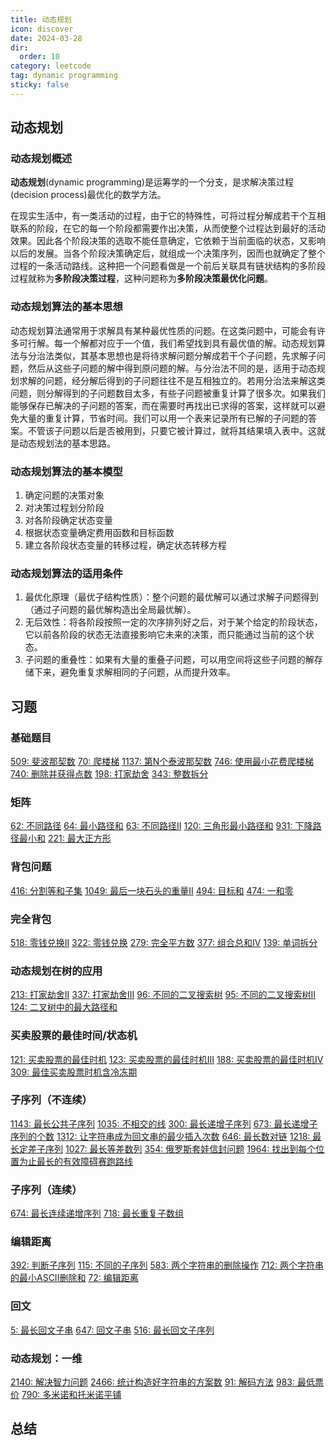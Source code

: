 ```yaml
---
title: 动态规划
icon: discover
date: 2024-03-28
dir:
  order: 10
category: leetcode
tag: dynamic programming
sticky: false
---
```


## 动态规划
### 动态规划概述
**动态规划**(dynamic programming)是运筹学的一个分支，是求解决策过程(decision process)最优化的数学方法。

在现实生活中，有一类活动的过程，由于它的特殊性，可将过程分解成若干个互相联系的阶段，在它的每一个阶段都需要作出决策，从而使整个过程达到最好的活动效果。因此各个阶段决策的选取不能任意确定，它依赖于当前面临的状态，又影响以后的发展。当各个阶段决策确定后，就组成一个决策序列，因而也就确定了整个过程的一条活动路线。这种把一个问题看做是一个前后关联具有链状结构的多阶段过程就称为**多阶段决策过程**，这种问题称为**多阶段决策最优化问题**。

### 动态规划算法的基本思想
动态规划算法通常用于求解具有某种最优性质的问题。在这类问题中，可能会有许多可行解。每一个解都对应于一个值，我们希望找到具有最优值的解。动态规划算法与分治法类似，其基本思想也是将待求解问题分解成若干个子问题，先求解子问题，然后从这些子问题的解中得到原问题的解。与分治法不同的是，适用于动态规划求解的问题，经分解后得到的子问题往往不是互相独立的。若用分治法来解这类问题，则分解得到的子问题数目太多，有些子问题被重复计算了很多次。如果我们能够保存已解决的子问题的答案，而在需要时再找出已求得的答案，这样就可以避免大量的重复计算，节省时间。我们可以用一个表来记录所有已解的子问题的答案。不管该子问题以后是否被用到，只要它被计算过，就将其结果填入表中。这就是动态规划法的基本思路。

### 动态规划算法的基本模型
1. 确定问题的决策对象
2. 对决策过程划分阶段
3. 对各阶段确定状态变量
4. 根据状态变量确定费用函数和目标函数
5. 建立各阶段状态变量的转移过程，确定状态转移方程

### 动态规划算法的适用条件
1. 最优化原理（最优子结构性质）：整个问题的最优解可以通过求解子问题得到（通过子问题的最优解构造出全局最优解）。
2. 无后效性：将各阶段按照一定的次序排列好之后，对于某个给定的阶段状态，它以前各阶段的状态无法直接影响它未来的决策，而只能通过当前的这个状态。
3. 子问题的重叠性：如果有大量的重叠子问题，可以用空间将这些子问题的解存储下来，避免重复求解相同的子问题，从而提升效率。


## 习题
### 基础题目
[509: 斐波那契数]()
[70: 爬楼梯]()
[1137: 第N个泰波那契数]()
[746: 使用最小花费爬楼梯]()
[740: 删除并获得点数]()
[198: 打家劫舍]()
[343: 整数拆分]()

### 矩阵
[62: 不同路径]()
[64: 最小路径和]()
[63: 不同路径II]()
[120: 三角形最小路径和]()
[931: 下降路径最小和]()
[221: 最大正方形]()

### 背包问题
[416: 分割等和子集]()
[1049: 最后一块石头的重量II]()
[494: 目标和]()
[474: 一和零]()

### 完全背包
[518: 零钱兑换II]()
[322: 零钱兑换]()
[279: 完全平方数]()
[377: 组合总和IV]()
[139: 单词拆分]()

### 动态规划在树的应用
[213: 打家劫舍II]()
[337: 打家劫舍III]()
[96: 不同的二叉搜索树]()
[95: 不同的二叉搜索树II]()
[124: 二叉树中的最大路径和]()

### 买卖股票的最佳时间/状态机
[121: 买卖股票的最佳时机]()
[123: 买卖股票的最佳时机III]()
[188: 买卖股票的最佳时机IV]()
[309: 最佳买卖股票时机含冷冻期]()

### 子序列（不连续）
[1143: 最长公共子序列]()
[1035: 不相交的线]()
[300: 最长递增子序列]()
[673: 最长递增子序列的个数]()
[1312: 让字符串成为回文串的最少插入次数]()
[646: 最长数对链]()
[1218: 最长定差子序列]()
[1027: 最长等差数列]()
[354: 俄罗斯套娃信封问题]()
[1964: 找出到每个位置为止最长的有效障碍赛跑路线]()

### 子序列（连续）
[674: 最长连续递增序列]()
[718: 最长重复子数组]()

### 编辑距离
[392: 判断子序列]()
[115: 不同的子序列]()
[583: 两个字符串的删除操作]()
[712: 两个字符串的最小ASCII删除和]()
[72: 编辑距离]()

### 回文
[5: 最长回文子串]()
[647: 回文子串]()
[516: 最长回文子序列]()

### 动态规划：一维
[2140: 解决智力问题]()
[2466: 统计构造好字符串的方案数]()
[91: 解码方法]()
[983: 最低票价]()
[790: 多米诺和托米诺平铺]()


## 总结
